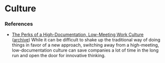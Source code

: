 # Culture

 ### References

- [The Perks of a High-Documentation, Low-Meeting Work Culture](https://www.tremendous.com/blog/the-perks-of-a-high-documentation-low-meeting-work-culture) ([archive](https://archive.is/w4spy)) While it can be difficult to shake up the traditional way of doing things in favor of a new approach, switching away from a high-meeting, low-documentation culture can save companies a lot of time in the long run and open the door for innovative thinking.